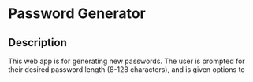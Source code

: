 # Password Generator

## Description

This web app is for generating new passwords. The user is prompted for their desired password length (8-128 characters), and is given options to